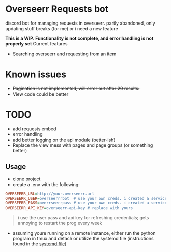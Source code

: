 # Overseerr Requests bot

discord bot for managing requests in overseerr. partly abandoned, only updating stuff breaks (for me) or i need a new feature 

**This is a WIP. Functionality is not complete, and error handling is not properly set**
Current features
- Searching overseerr and requesting from an item

# Known issues
- ~~Pagination is not implemented, will error out after 20 results.~~
- View code could be better

# TODO
- ~~add requests embed~~
- error handling
- add better logging on the api module (better-ish)
- Replace the view mess with pages and page groups (or something better)

## Usage

- clone project
- create a .env with the following:

```ini
OVERSEERR_URL=http://your.overseerr.url
OVERSEERR_USER=overseerrrbot  # use your own creds. i created a service bot, admin accounts will have their requests auto approved
OVERSEERR_PASS=overrseerrpass # use your own creds. i created a service bot, admin accounts will have their requests auto approved
OVERSEERR_API_KEY=overseerr-api-key # replace with yours
```

> i use the user pass and api key for refreshing credentials; gets annoying to restart the prog every week

- assuming youre running on a remote instance, either run the python program in tmux and detach or utilize the systemd file (instructions found in the [systemd file](overseerrbot.service#L3-L10))